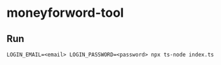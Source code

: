 # moneyforword-tool

## Run

```
LOGIN_EMAIL=<email> LOGIN_PASSWORD=<password> npx ts-node index.ts
```
